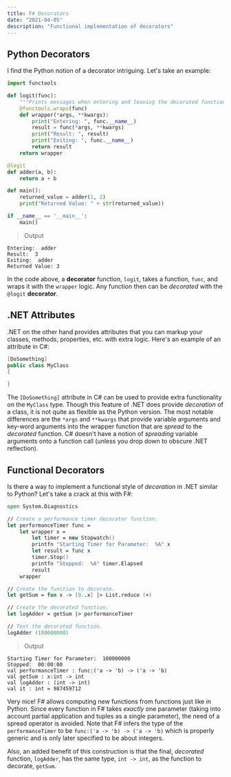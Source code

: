 ```yaml
---
title: F# Decorators
date: "2021-04-05"
description: "Functional implementation of decorators"
---
```


## Python Decorators

I find the Python notion of a decorator intriguing.  Let's take an example:

```python
import functools

def logit(func):
    """Prints messages when entering and leaving the decorated function"""    
    @functools.wraps(func)    
    def wrapper(*args, **kwargs):
        print("Entering: ", func.__name__)
        result = func(*args, **kwargs)
        print("Result: ", result)
        print("Exiting: ", func.__name__)
        return result
    return wrapper

@logit
def adder(a, b):
    return a + b

def main():
    returned_value = adder(1, 2)
    print("Returned Value: " + str(returned_value))

if __name__ == '__main__':
    main()
```

> Output

```
Entering:  adder
Result:  3
Exiting:  adder
Returned Value: 3
```

In the code above, a **decorator** function, `logit`, takes a function, `func`, and wraps it with the `wrapper` logic. Any function then can be *decorated* with the `@logit` **decorator**.   

## .NET Attributes

.NET on the other hand provides attributes that you can markup your classes, methods, properties, etc. with extra logic.  Here's an example of an attribute in C#:

```csharp
[DoSomething]
public class MyClass
{

}

```

The `[DoSomething]` attribute in C# can be used to provide extra functionality on the `MyClass` type.  Though this feature of .NET does provide *decoration* of a class, it is not quite as flexible as the Python version.  The most notable differences are the `*args` and `**kwargs` that provide variable arguments and key-word arguments into the wrapper function that are *spread* to the *decorated* function.  C# doesn't have a notion of *spreading* variable arguments onto a function call (unless you drop down to obscure .NET reflection).

## Functional Decorators

Is there a way to implement a functional style of *decoration* in .NET similar to Python?  Let's take a crack at this with F#:

```fsharp
open System.Diagnostics

// Create a performance timer decorator function.
let performanceTimer func = 
    let wrapper x = 
        let timer = new Stopwatch()
        printfn "Starting Timer for Parameter:  %A" x
        let result = func x
        timer.Stop()
        printfn "Stopped:  %A" timer.Elapsed
        result
    wrapper

// Create the function to decorate.
let getSum = fun x -> [0..x] |> List.reduce (+)

// Create the decorated function.
let logAdder = getSum |> performanceTimer

// Test the decorated function.
logAdder (100000000)

```

> Output

```
Starting Timer for Parameter:  100000000
Stopped:  00:00:00
val performanceTimer : func:('a -> 'b) -> ('a -> 'b)
val getSum : x:int -> int
val logAdder : (int -> int)
val it : int = 987459712
```

Very nice!  F# allows computing new functions from functions just like in Python.  Since every function in F# takes *exactly* one parameter (taking into account partial application and tuples as a single parameter), the need of a spread operator is avoided.  Note that F# infers the type of the `performanceTimer` to be `func:('a -> 'b) -> ('a -> 'b)` which is properly generic and is only later specified to be about integers.  

Also, an added benefit of this construction is that the final, *decorated* function, `logAdder`, has the same type, `int -> int`, as the function to decorate, `getSum`.